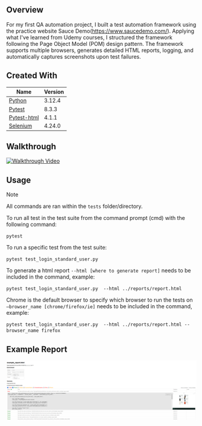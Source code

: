 ## Overview
For my first QA automation project, I built a test automation framework using the practice website Sauce Demo(https://www.saucedemo.com/). Applying what I've learned from Udemy courses, I structured the framework following the Page Object Model (POM) design pattern. The framework supports multiple browsers, generates detailed HTML reports, logging, and automatically captures screenshots upon test failures.

## Created With
| Name | Version |
| --- | --- |
| [Python](https://www.python.org/) | 3.12.4 |
| [Pytest](https://pypi.org/project/pytest/) | 8.3.3 |
| [Pytest-html]( https://pypi.org/project/pytest-html/) | 4.1.1 |
| [Selenium](https://pypi.org/project/selenium/) | 4.24.0 |
## Walkthrough
[![Walkthrough Video](https://github.com/user-attachments/assets/be1cbde6-94d0-40c5-9faa-b925ce0cb501)](https://drive.google.com/file/d/1Q3soSmEk7vSJ1OlhLwU3In3mxGzJTMmL/view?usp=drive_link)
## Usage
> [!Note]
> All commands are ran within the `tests` folder/directory.

To run all test in the test suite from the command prompt (cmd) with the following command:
```
pytest
```
To run a specific test from the test suite:
```
pytest test_login_standard_user.py
```
To generate a html report `--html [where to generate report]` needs to be included in the command, example:
```
pytest test_login_standard_user.py  --html ../reports/report.html
```
Chrome is the default browser to specify which browser to run the tests on `—browser_name [chrome/firefox/ie]` needs to be included in the command, example:
```
pytest test_login_standard_user.py  --html ../reports/report.html --browser_name firefox
```

## Example Report
![Example image of generated report](examples/example_report_img.PNG)
